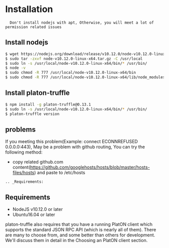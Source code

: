 
# Installation

```note::
  Don't install nodejs with apt, Otherwise, you will meet a lot of permission related issues 
 ```

## Install nodejs

```bash
$ wget https://nodejs.org/download/release/v10.12.0/node-v10.12.0-linux-x64.tar.gz
$ sudo tar -zxvf node-v10.12.0-linux-x64.tar.gz -C /usr/local
$ sudo ln -s /usr/local/node-v10.12.0-linux-x64/bin/* /usr/bin/
$ node -v
$ sudo chmod -R 777 /usr/local/node-v10.12.0-linux-x64/bin
$ sudo chmod -R 777 /usr/local/node-v10.12.0-linux-x64/lib/node_modules/
```
## Install platon-truffle

```bash
$ npm install -g platon-truffle@0.13.1
$ sudo ln -s /usr/local/node-v10.12.0-linux-x64/bin/* /usr/bin/
$ platon-truffle version
```

## problems

If you meeting this problem(Example: connect ECONNREFUSED 0.0.0.0:443), May be a problem with github routing, You can try the following method:

* copy related github.com content(https://github.com/googlehosts/hosts/blob/master/hosts-files/hosts) and paste to /etc/hosts


```eval_rst
.. _Requirements:
```
## Requirements

* NodeJS v10.12.0 or later
* Ubuntu16.04 or later

platon-truffle also requires that you have a running PlatON client which supports the standard JSON RPC API (which is nearly all of them). There are many to choose from, and some better than others for development. We'll discuss them in detail in the Choosing an PlatON client section.